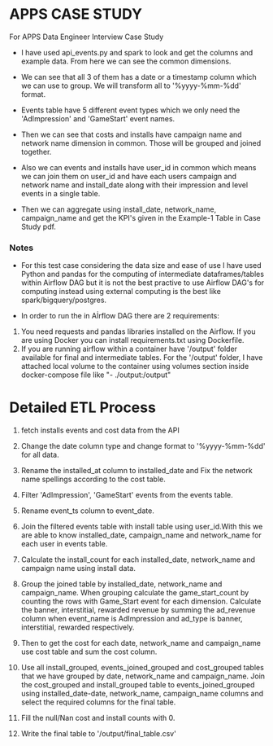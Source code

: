 # APPS CASE STUDY
For APPS Data Engineer Interview Case Study

- I have used api_events.py and spark to look and get the columns and example data.
From here we can see the common dimensions.

- We can see that all 3 of them has a date or a timestamp column which we can use to group. We will transform all to '%yyyy-%mm-%dd' format.

- Events table have 5 different event types which we only need the 'AdImpression' and 'GameStart' event names.

- Then we can see that costs and installs have campaign name and network name dimension in common. Those will be grouped and joined together.

- Also we can events and installs have user_id in common which means we can join them on user_id and have each users campaign and network name and install_date along with their impression and level events in a single table.

- Then we can aggregate using install_date, network_name, campaign_name and get the KPI's given in the Example-1 Table in Case Study pdf.

### Notes

-  For this test case considering the data size and ease of use I have used Python and pandas for the computing of intermediate dataframes/tables within Airflow DAG but it is not the best practive to use Airflow DAG's for computing instead using external computing is the best like spark/bigquery/postgres.

- In order to run the in Aİrflow DAG there are 2 requirements:

1.  You need requests and pandas libraries installed on the Airflow. If you are using Docker you can install requirements.txt using Dockerfile. 
2.  If you are running airflow within a container have '/output' folder available for final and intermediate tables. For the '/output' folder, I have attached local volume to the container using volumes section inside docker-compose file like "- ./output:/output"
  
   
# Detailed ETL Process

1. fetch installs events and cost data from the API

2. Change the date column type and change format to '%yyyy-%mm-%dd' for all data.

3. Rename the installed_at column to installed_date and Fix the network name spellings according to the cost table.

4. Filter 'AdImpression', 'GameStart' events from the events table.

5. Rename event_ts column to event_date.

6. Join the filtered events table with install table using user_id.With this we are able to know installed_date, campaign_name and network_name for each user in events table.

7. Calculate the install_count for each installed_date, network_name and campaign name using install data.

8. Group the joined table by installed_date, network_name and campaign_name. When grouping calculate the game_start_count by counting the rows with Game_Start event for each dimension. Calculate the banner, interstitial, rewarded revenue by summing the ad_revenue column when event_name is AdImpression and ad_type is  banner, interstitial, rewarded respectively.

9. Then to get the cost for each date, network_name and campaign_name use cost table and sum the cost column.

10. Use all install_grouped, events_joined_grouped and cost_grouped tables that we have grouped by date, network_name and campaign_name. Join the cost_grouped and install_grouped table to events_joined_grouped using installed_date-date, network_name, campaign_name columns and select the required columns for the final table.

11. Fill the null/Nan cost and install counts with 0.

12. Write the final table to '/output/final_table.csv'

